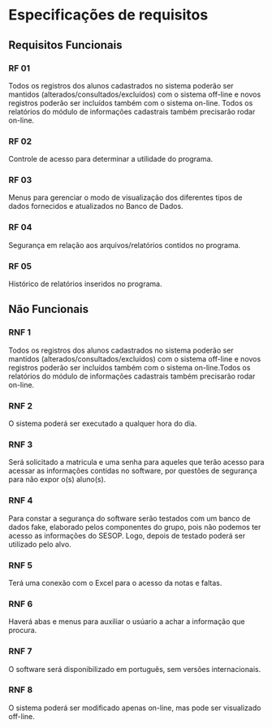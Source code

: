 
# Especificações de requisitos

## Requisitos Funcionais

### RF 01

 Todos os registros dos alunos cadastrados no sistema poderão ser mantidos (alterados/consultados/excluídos) com o sistema off-line e novos registros poderão ser incluídos também com o sistema on-line. Todos os relatórios do módulo de informações cadastrais também precisarão rodar on-line.

### RF 02

Controle de acesso para determinar a utilidade do programa.

### RF 03

 Menus para gerenciar o modo de visualização dos diferentes tipos de dados fornecidos e atualizados no Banco de Dados.

### RF 04

 Segurança em relação aos arquivos/relatórios contidos no programa.

### RF 05

Histórico de relatórios inseridos no programa.

## Não Funcionais

### RNF 1

Todos os registros dos alunos cadastrados no sistema poderão ser mantidos (alterados/consultados/excluídos) com o sistema off-line e novos registros poderão ser incluídos também com o sistema on-line.Todos os relatórios do módulo de informações cadastrais também precisarão rodar on-line.


### RNF 2

O sistema poderá ser executado a qualquer hora do dia. 

### RNF 3

Será solicitado a matricula e uma senha para aqueles que terão acesso para acessar as informações contidas no software, por questões de segurança para não expor o(s) aluno(s).

### RNF 4

Para constar a segurança do software serão testados com um banco de dados fake, elaborado pelos componentes do grupo, pois não podemos ter acesso as informações do SESOP. Logo, depois de testado poderá ser utilizado pelo alvo.

### RNF 5

Terá uma conexão com o Excel para o acesso da notas e faltas.

### RNF 6

Haverá abas e menus para auxiliar o usúario a achar a informação que procura.

### RNF 7

O software será disponibilizado em português, sem versões internacionais.

### RNF 8
 
O sistema poderá ser modificado apenas on-line, mas pode ser visualizado off-line.
